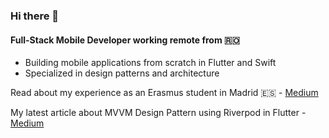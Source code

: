 ### Hi there 👋

#### Full-Stack Mobile Developer working remote from 🇷🇴

- Building mobile applications from scratch in Flutter and Swift
- Specialized in design patterns and architecture

Read about my experience as an Erasmus student in Madrid 🇪🇸 - [Medium](https://medium.com/@antoniocranga/my-experience-as-an-erasmus-student-in-madrid-3e50cba8782f)

My latest article about MVVM Design Pattern using Riverpod in Flutter - [Medium](https://medium.com/@antoniocranga/mvvc-design-pattern-using-riverpod-in-flutter-717ffa822786)
<!--
**antoniocranga/antoniocranga** is a ✨ _special_ ✨ repository because its `README.md` (this file) appears on your GitHub profile.

Here are some ideas to get you started:

- 🔭 I’m currently working on ...
- 🌱 I’m currently learning ...
- 👯 I’m looking to collaborate on ...
- 🤔 I’m looking for help with ...
- 💬 Ask me about ...
- 📫 How to reach me: ...
- 😄 Pronouns: ...
- ⚡ Fun fact: ...
-->
